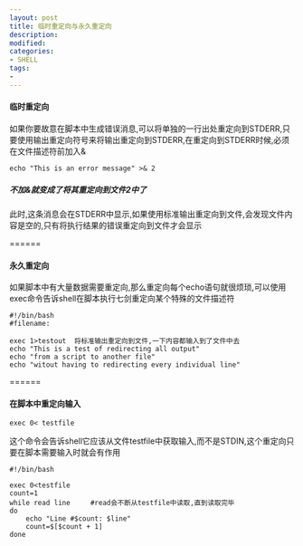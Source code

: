 ```yaml
---
layout: post
title: 临时重定向与永久重定向
description:  
modified: 
categories: 
- SHELL
tags:
- 
---
```


#### 临时重定向

如果你要故意在脚本中生成错误消息,可以将单独的一行出处重定向到STDERR,只要使用输出重定向符号来将输出重定向到STDERR,在重定向到STDERR时候,必须在文件描述符前加入&

	echo "This is an error message" >& 2

##### 不加&就变成了将其重定向到文件2中了

此时,这条消息会在STDERR中显示,如果使用标准输出重定向到文件,会发现文件内容是空的,只有将执行结果的错误重定向到文件才会显示

======

#### 永久重定向

如果脚本中有大量数据需要重定向,那么重定向每个echo语句就很烦琐,可以使用exec命令告诉shell在脚本执行七剑重定向某个特殊的文件描述符


	#!/bin/bash
	#filename:
	
	exec 1>testout	将标准输出重定向到文件,一下内容都输入到了文件中去
	echo "This is a test of redirecting all output"
	echo "from a script to another file"
	echo "witout having to redirecting every individual line"

======

#### 在脚本中重定向输入	
	
	exec 0< testfile

这个命令会告诉shell它应该从文件testfile中获取输入,而不是STDIN,这个重定向只要在脚本需要输入时就会有作用

	#!/bin/bash

	exec 0<testfile
	count=1
	while read line		#read会不断从testfile中读取,直到读取完毕
	do 
		echo "Line #$count: $line"
		count=$[$count + 1]
	done
